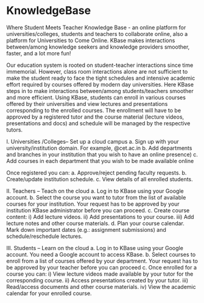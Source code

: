 KnowledgeBase
=============

Where Student Meets Teacher
Knowledge Base - an online platform for universities/colleges, students and teachers to collaborate online, also a platform for Universities to Come Online. KBase makes interactions between/among knowledge seekers and knowledge providers smoother, faster, and a lot more fun!

Our education system is rooted on student-teacher interactions since time immemorial. However, class room interactions alone are not sufficient to make the student ready to face the tight schedules and intensive academic effort required by courses offered by modern day universities.  Here KBase steps in to make interactions between/among students/teachers smoother and more efficient. 
Using KBase, students can enroll in various courses offered by their universities and view lectures and presentations corresponding to the enrolled courses. The enrollment will have to be approved by a registered tutor and the course material (lecture videos, presentations and docs) and schedule will be managed by the respective tutors.


I.  Universities /Colleges– Set up a cloud campus
a. Sign up with your university/institution domain. For example, <yourid>@cet.ac.in
b. Add departments and branches in your institution that you wish to have an 
    online presence) 
c. Add courses in each department that you wish to be made available online

Once registered you can:
a. Approve/reject pending faculty requests.
b. Create/update institution schedule.
c. View details of all enrolled students.


II. Teachers – Teach on the cloud
a. Log in to KBase using your Google account.
b. Select the course you want to tutor from the list of available courses for your institution. Your request has to be approved by your institution KBase administrator before you can proceed.
c. Create course content:
i) Add lecture videos.
ii) Add presentations to your course.
  	iii) Add lecture notes and other course materials.
d. Plan your course calendar. Mark down important dates (e.g.: assignment submissions) and schedule/reschedule lectures.



III. Students – Learn on the cloud
a. Log in to KBase using your Google account. You need a Google account to access KBase.
b. Select courses to enroll from a list of courses offered by your department. Your request 
    has to be approved by your teacher before you can proceed
c. Once enrolled for a course you can:
i) View lecture videos made available by your tutor for the corresponding course.
ii)  Access presentations created by your tutor.
            iii) Read/access documents and other course materials.
            iv) View the academic calendar for your enrolled course.
